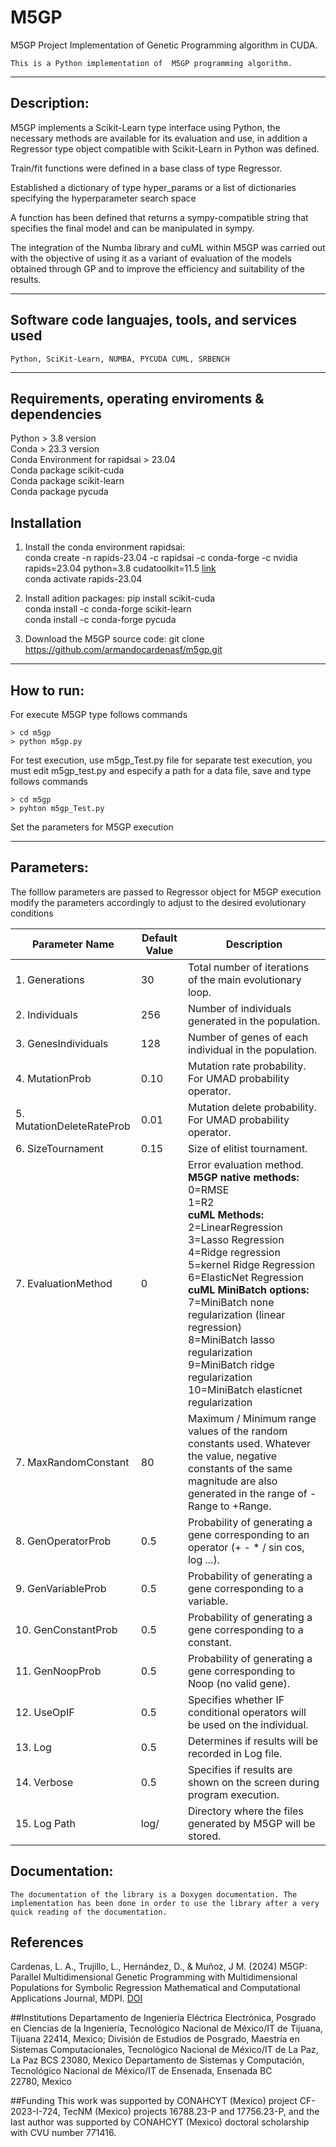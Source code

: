 # M5GP 
M5GP Project
Implementation of Genetic Programming algorithm in CUDA.
```
This is a Python implementation of  M5GP programming algorithm.
```
***
## Description:  
M5GP implements a Scikit-Learn type interface using Python, the necessary methods are available for its evaluation and use, in addition a Regressor type object compatible with Scikit-Learn in Python was defined.

Train/fit functions were defined in a base class of type Regressor.

Established a dictionary of type hyper_params or a list of dictionaries specifying the hyperparameter search space

A function has been defined that returns a sympy-compatible string that specifies the final model and can be manipulated in sympy.

The integration of the Numba library and cuML within M5GP was carried out with the objective of using it as a variant of evaluation of the models obtained through GP and to improve the efficiency and suitability of the results.

***
## Software code languajes, tools, and services used
```
Python, SciKit-Learn, NUMBA, PYCUDA CUML, SRBENCH
```
***
## Requirements, operating enviroments & dependencies 
Python > 3.8 version <br>
Conda  > 23.3 version <br>
Conda Environment for rapidsai > 23.04 <br>
Conda package scikit-cuda <br>
Conda package scikit-learn <br>
Conda package pycuda <br>

## Installation 
1. Install the conda environment rapidsai: <br>
conda create -n rapids-23.04 -c rapidsai -c conda-forge -c nvidia  rapids=23.04 python=3.8 cudatoolkit=11.5 [link](https://docs.rapids.ai/install) <br>
conda activate rapids-23.04 <br>

3. Install adition packages:
pip install scikit-cuda <br>
conda install -c conda-forge scikit-learn <br>
conda install -c conda-forge pycuda <br>

4. Download the M5GP source code:
git clone https://github.com/armandocardenasf/m5gp.git

***
## How to run:  
For execute M5GP type follows commands
```
> cd m5gp
> python m5gp.py
```

For test execution, use m5gp_Test.py file for separate test execution, you must edit m5gp_test.py and  especify a path for a data file, save and type follows commands
```
> cd m5gp
> pyhton m5gp_Test.py
```

Set the parameters for M5GP execution

***
## Parameters:  
The folllow parameters are passed to Regressor object for M5GP execution modify the parameters accordingly to adjust to the desired evolutionary conditions

| Parameter Name     								| Default Value   | Description|
| -------- 								| -------- |------------|
|1.  Generations				| 30     |Total number of iterations of the main evolutionary loop. |
|2.  Individuals				| 256     |Number of individuals generated in the population.|
|3.  GenesIndividuals      | 128     |Number of genes of each individual in the population.|
|4.  MutationProb          | 0.10   |Mutation rate probability. For UMAD probability operator.| 
|5.  MutationDeleteRateProb     | 0.01      |Mutation delete probability.  For UMAD probability operator.|
|6.  SizeTournament          | 0.15   |Size of elitist tournament.| 
|7.  EvaluationMethod          | 0   |Error evaluation method. <br><b>M5GP native methods:</b><br>0=RMSE<br>1=R2 <br><b>cuML Methods:</b><br>2=LinearRegression<br> 3=Lasso Regression<br>4=Ridge regression<br>5=kernel Ridge Regression<br>6=ElasticNet Regression<br><b>cuML MiniBatch options:</b><br>7=MiniBatch none regularization (linear regression)<br>8=MiniBatch lasso regularization <br>9=MiniBatch ridge regularization <br>10=MiniBatch elasticnet regularization | 
|7.  MaxRandomConstant			| 80       |Maximum / Minimum range values of the random constants used. Whatever the value, negative constants of the same magnitude are also generated in the range of -Range to +Range.|
|8.  GenOperatorProb         | 0.5     |Probability of generating a gene corresponding to an operator (+ - * / sin cos, log ...).|
|9.  GenVariableProb         | 0.5     |Probability of generating a gene corresponding to a variable.|
|10.  GenConstantProb         | 0.5     |Probability of generating a gene corresponding to a constant.|
|11.  GenNoopProb         | 0.5     |Probability of generating a gene corresponding to Noop (no valid gene).|
|12.  UseOpIF         | 0.5     |Specifies whether IF conditional operators will be used on the individual.|
|13.  Log         | 0.5     |Determines if results will be recorded in Log file.|
|14.  Verbose         | 0.5     |Specifies if results are shown on the screen during program execution.|
|15.  Log Path                           | log/     |Directory where the files generated by M5GP will be stored.|



## Documentation:
```
The documentation of the library is a Doxygen documentation. The implementation has been done in order to use the library after a very quick reading of the documentation.
```

## References 
Cardenas, L. A., Trujillo, L., Hernández, D., & Muñoz, J M. (2024) 
M5GP: Parallel Multidimensional Genetic Programming with Multidimensional Populations for Symbolic Regression 
Mathematical and Computational Applications Journal, MDPI. [DOI](https://doi.org/https://doi.org/10.3390/mca1010000)


 ##Institutions
Departamento de Ingeniería Eléctrica Electrónica, Posgrado en Ciencias de la Ingeniería, Tecnológico Nacional de México/IT de Tijuana, Tijuana 22414, Mexico; 
División de Estudios de Posgrado, Maestría en Sistemas Computacionales, Tecnológico Nacional de México/IT de La Paz,  La Paz BCS 23080, Mexico
Departamento de Sistemas y Computación, Tecnológico Nacional de México/IT de Ensenada, Ensenada BC 22780, Mexico

 ##Funding
This work was supported by CONAHCYT (Mexico) project CF-2023-I-724, TecNM (Mexico)
projects 16788.23-P and 17756.23-P, and the last author was supported by CONAHCYT (Mexico)
doctoral scholarship with CVU number 771416.
 


